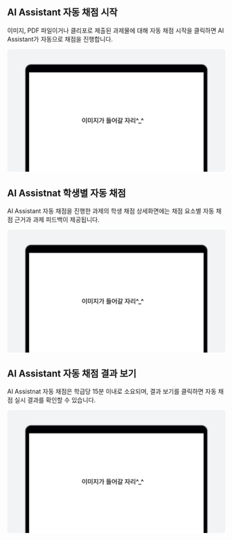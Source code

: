 ## AI Assistant 자동 채점 시작 <Badge type="tip" text="AI Assistant 자동 채점" />
이미지, PDF 파일이거나 클리포로 제출된 과제물에 대해 자동 채점 시작을 클릭하면 AI Assistant가 자동으로 채점을 진행합니다.

![이미지](./img/example.png)
<p></p>

## AI Assistnat 학생별 자동 채점
AI Assistant 자동 채점을 진행한 과제의 학생 채점 상세화면에는 채점 요소별 자동 채점 근거과 과제 피드백이 제공됩니다.

![이미지](./img/example.png)
<p></p>

## AI Assistant 자동 채점 결과 보기 <Badge type="tip" text="AI Assistant 자동 채점" />
AI Assistnat 자동 채점은 학급당 15분 이내로 소요되며, 결과 보기를 클릭하면 자동 채점 실시 결과를 확인할 수 있습니다.

![이미지](./img/example.png)
<p></p>
